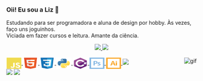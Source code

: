 ### Oii! Eu sou a Liz 👾
Estudando para ser programadora e aluna de design por hobby. Às vezes, faço uns joguinhos. <br>
Viciada em fazer cursos e leitura. Amante da ciência.
<br>
<div align = center>
  <a href="https://github.com/livialim">
  <img height="140em" src="https://github-readme-stats.vercel.app/api?username=livialim&show_icons=true&theme=tokyonight&include_all_commits=true&count_private=true"/>
  <img height="140em" src="https://github-readme-stats.vercel.app/api/top-langs/?username=livialim&layout=compact&langs_count=7&theme=tokyonight"/>
</div>
<div style="display: inline_block"><br>
  <img align="right" alt="gif" height="140" src="https://64.media.tumblr.com/e42b065f1b25cdc0236ae4be08ba4625/5501940238be3fdf-e9/s500x750/447c258c6780f647e4befe60cf67e94b01af4c51.gif">
</div>
  
<img align="center" alt="Js" height="30" width="40" src="https://raw.githubusercontent.com/devicons/devicon/master/icons/javascript/javascript-plain.svg">
<img align="center" alt="HTML" height="30" width="40" src="https://raw.githubusercontent.com/devicons/devicon/master/icons/html5/html5-original.svg">
<img align="center" alt="CSS" height="30" width="40" src="https://raw.githubusercontent.com/devicons/devicon/master/icons/css3/css3-original.svg">
<img align="center" alt="Python" height="30" width="40" src="https://raw.githubusercontent.com/devicons/devicon/master/icons/python/python-original.svg">
<img align="center" alt="Csharp" height="30" width="40" src="https://raw.githubusercontent.com/devicons/devicon/master/icons/csharp/csharp-original.svg"> 
<img align="center" alt="protoshop" height="30" width="40" src="https://raw.githubusercontent.com/devicons/devicon/9f4f5cdb393299a81125eb5127929ea7bfe42889/icons/photoshop/photoshop-line.svg">
<img align="center" alt="illustrator" height="30" width="40" src="https://raw.githubusercontent.com/devicons/devicon/9f4f5cdb393299a81125eb5127929ea7bfe42889/icons/illustrator/illustrator-line.svg">

  
<img width="50%" src="https://user-images.githubusercontent.com/8989346/136876224-bac0a91f-63a8-45ea-b5fc-6618bddf2335.gif" /> 

<div>
  <a href = "mailto:liviaadl@icloud.com"><img src="https://img.shields.io/badge/-Gmail-%23333?style=for-the-badge&logo=gmail&logoColor=white" target="_blank"></a>
  <a href="https://www.linkedin.com/in/livia-lima-910b671b4/" target="_blank"><img src="https://img.shields.io/badge/-LinkedIn-%230077B5?style=for-the-badge&logo=linkedin&logoColor=white" target="_blank"></a> 
</div>
